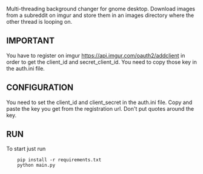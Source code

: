 Multi-threading background changer for gnome desktop.
Download images from a subreddit on imgur and store them in an images directory where the other thread is looping on.

IMPORTANT
---------
You have to register on imgur https://api.imgur.com/oauth2/addclient in order to get the client_id and secret_client_id.
You need to copy those key in the auth.ini file.

CONFIGURATION
-------------
You need to set the client_id and client_secret in the auth.ini file. Copy and paste the key you get from the registration url.
Don't put quotes around the key.

RUN
---
To start just run
```
    pip install -r requirements.txt
    python main.py
```

